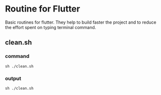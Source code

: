 # Routine for Flutter

Basic routines for flutter. They help to build faster the project and to reduce the effort spent on typing terminal command.

## clean.sh

### command

```
sh ./clean.sh

```
### output

```
sh ./clean.sh

```

